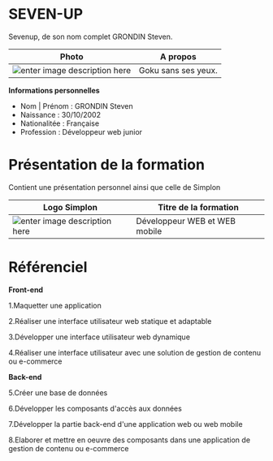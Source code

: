 # SEVEN-UP
Sevenup, de son nom complet GRONDIN Steven.

|Photo                         |A propos
|----------------|-------------------------------|
![enter image description here](https://images.discordapp.net/avatars/469157269771124736/1744e8c44fcaeaef2a52eeea0e658f96.png?size=128 ) | Goku sans ses yeux.

**Informations personnelles**
- Nom | Prénom : GRONDIN Steven
- Naissance : 30/10/2002
- Nationalitée : Française
- Profession : Développeur web junior

# Présentation de la formation
Contient une présentation personnel ainsi que celle de Simplon

|Logo Simplon                         |Titre de la formation
|----------------|-------------------------------|
![enter image description here](https://media-exp1.licdn.com/dms/image/C4D0BAQFpXmsjFZw9qw/company-logo_200_200/0/1599758150810?e=2159024400&v=beta&t=rSQ19_k4gdCqwcEmW7khAtUMqjKACh5e4HYLcjIKOFo) | Développeur WEB et WEB mobile
# Référenciel
**Front-end**

 1.Maquetter une application
 
 2.Réaliser une interface utilisateur web statique et adaptable
 
 3.Développer une interface utilisateur web dynamique
 
 4.Réaliser une interface utilisateur avec une solution de gestion de contenu ou e-commerce

**Back-end**

 5.Créer une base de données

 6.Développer les composants d'accès aux données

 7.Développer la partie back-end d'une application web ou web mobile
 
 8.Elaborer et mettre en oeuvre des composants dans une application de gestion de contenu ou e-commerce
